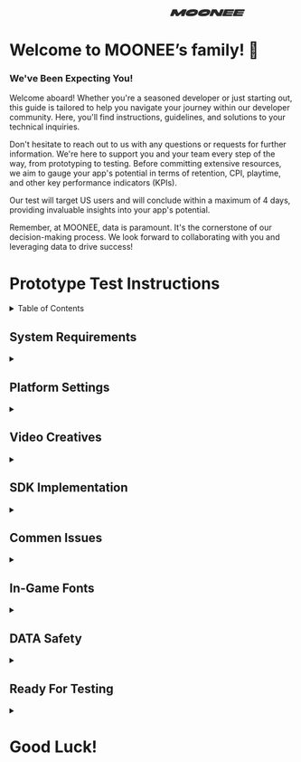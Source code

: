 &nbsp;&nbsp;&nbsp;&nbsp;&nbsp;&nbsp;&nbsp;&nbsp;&nbsp;&nbsp;&nbsp;&nbsp;&nbsp;&nbsp;&nbsp;&nbsp;&nbsp;&nbsp;&nbsp;&nbsp;&nbsp;&nbsp;&nbsp;&nbsp;&nbsp;&nbsp;&nbsp;&nbsp;&nbsp;&nbsp;&nbsp;&nbsp;&nbsp;&nbsp;&nbsp;&nbsp;&nbsp;&nbsp;&nbsp;&nbsp;&nbsp;&nbsp;&nbsp;&nbsp;&nbsp;&nbsp;&nbsp;&nbsp;&nbsp;&nbsp;&nbsp;&nbsp;&nbsp;&nbsp;&nbsp;&nbsp;&nbsp;&nbsp;&nbsp;&nbsp;&nbsp;&nbsp;&nbsp;&nbsp;&nbsp;&nbsp;&nbsp;&nbsp;&nbsp;&nbsp;&nbsp;&nbsp;&nbsp;&nbsp;&nbsp;&nbsp;&nbsp;&nbsp;&nbsp;&nbsp;&nbsp;&nbsp;&nbsp;&nbsp;&nbsp;&nbsp;&nbsp;&nbsp;&nbsp;&nbsp;&nbsp;&nbsp;&nbsp;&nbsp;&nbsp;&nbsp;&nbsp;&nbsp;&nbsp;&nbsp;&nbsp;&nbsp;&nbsp;&nbsp;&nbsp;&nbsp;&nbsp;&nbsp;&nbsp;&nbsp;&nbsp;&nbsp;&nbsp;&nbsp;&nbsp;&nbsp;&nbsp;&nbsp;&nbsp;&nbsp;&nbsp;&nbsp;&nbsp;&nbsp;&nbsp;&nbsp;&nbsp;&nbsp;&nbsp;&nbsp;&nbsp;&nbsp;&nbsp;&nbsp;&nbsp;&nbsp;&nbsp;&nbsp;&nbsp;&nbsp;&nbsp;&nbsp;&nbsp;&nbsp;&nbsp;&nbsp;&nbsp;&nbsp;&nbsp;&nbsp;&nbsp;&nbsp;&nbsp;&nbsp;&nbsp;&nbsp;&nbsp;&nbsp;&nbsp;&nbsp;&nbsp;&nbsp;&nbsp;&nbsp;&nbsp;&nbsp;&nbsp;&nbsp;&nbsp;&nbsp;&nbsp;&nbsp;&nbsp;&nbsp;&nbsp;&nbsp;&nbsp;&nbsp;&nbsp;&nbsp;&nbsp;&nbsp;&nbsp;&nbsp;&nbsp;&nbsp;&nbsp;&nbsp;&nbsp;&nbsp;&nbsp;&nbsp;&nbsp;&nbsp;&nbsp;&nbsp;&nbsp;&nbsp;&nbsp;
![LOGO](images/logo.png) 

# Welcome to MOONEE’s family! 🚀
### We've Been Expecting You!
Welcome aboard! Whether you're a seasoned developer or just starting out, this guide is tailored to help you navigate your journey within our developer community. Here, you'll find instructions, guidelines, and solutions to your technical inquiries.

Don't hesitate to reach out to us with any questions or requests for further information. We're here to support you and your team every step of the way, from prototyping to testing. Before committing extensive resources, we aim to gauge your app's potential in terms of retention, CPI, playtime, and other key performance indicators (KPIs).

Our test will target US users and will conclude within a maximum of 4 days, providing invaluable insights into your app's potential.

Remember, at MOONEE, data is paramount. It's the cornerstone of our decision-making process. We look forward to collaborating with you and leveraging data to drive success!

# Prototype Test Instructions

<details>
  <summary>Table of Contents</summary>
  
  1. [System Requirements](#system-requirements)
  2. [Platform Settings](#platform-settings)  
    A. [Facebook](#facebook)  
    B. [Game Analytics](#game-analytics)  
  5. [Video Creatives](#video-creatives)
  6. [SDK Implementation](#sdk-implementation)
  7. [Commen Issues](#commen-issues)
  8. [In-Game Fonts](#in-game-fonts)
  9. [DATA Safety](#data-safety)  
      A. [Android](#android)  
      B. [iOS](#ios)
  10. [Ready For Testing](#ready-for-testing)
</details>

## System Requirements
<details>
  <summary></summary>
  
  - Unity Editor 2021.2 or higher (2021 LTS version)
  - Android:
    - Minimum SDK: Lollipop 5.0 (API 22)
    - Scripting backend: IL2CPP
  - iOS:
    - Target minimum iOS Version: 13.0
    - Scripting backend: IL2CPP
</details>

## Platform Settings
<details>
  <summary></summary>
  It’s not mandatory for the game to be live yet in the store for this part.

  ### Facebook
  <details>
    <summary>Expand</summary>

#### 1: Creating a game in the [Facebook UI](https://developers.facebook.com/apps)

#### 2: Create an app

The following manual by Meta explains how to create an app: [Manual](https://developers.facebook.com/docs/development/create-an-app/)

When you need to choose the type of the app, choose "Other" > "Gaming app".

#### 3: Go to Settings > Basic and fill the needed info

#### 4: Create a valid privacy policy and User data deletion

  A. Create Privacy policy on: [this link](https://app-privacy-policy-generator.firebaseapp.com/)  
  B. After creating, download it and open it on Google Docs.  
  C. Under "File" choose "Publish to the web" and it will create you a Privacy Policy link.  
  D. Insert the created link on Both privacy policy and User data deletion sections, and choose the needed Category and Sub-Category (Hyper Casual, Hybrid etc.).
![Basic](images/facebookBasic.png)
#### 5: Choose and add your platform

  A. Android: fill the package name (it’s the bundle), and on iOS fill App’s ID and Bundle ID.  
  B. Other sections or to confirm ownership are not mandatory so don’t worry about it!  
  C. Click “Save Changes”.
  ![Android](images/Android.png)

#### 6: Activate your app

Make sure to set the status on the first row to "Live".
![live app](images/liveAppMeta.png)

#### 7: Add Moonee’s Ad Account ID

For us to be able to test your game, we need to connect it to our Ad Account:  
  a. Go to Settings -> Advanced and fill the needed info:  
  b. Scroll down to the section “Advertising Accounts” and insert Moonee’s Ad Account ID:`267507499172466`.
![account](images/AccountID.png)
#### 8: Verify data

You can download + open the app and check on FB Developer main dashboard if you’re seeing data of last date installs.

#### 9: Share in the Slack channel your FB App ID.

  </details>

  ### Game Analytics
  <details>
    <summary>Expand</summary>
    
Game Analytics data serves as a crucial tool for determining retention rates and playtime. Progression events are instrumental in this determination, operating within the backend infrastructure. Currently, it's imperative that every level (or minute, particularly in Idle games) incorporates Game Analytics events and Adjust events for optimal tracking and analysis.


1. Create a Game analytics account and asset using this [link](https://tool.gameanalytics.com/login?redirect=%252F).
2. If your game is level-based, make sure to have the events:
   - Start
   - Complete
   - Fail
3. Make sure to have the level events naming in the format:
   - “Level0001”
   - “Level0002”  
   (Make sure to start from level 0001 and not from 0000)
4. Grant us Admin access to the app on Game Analytics: 
   - Settings -> Users -> Invite users -> for this user erez@moonee.io
  </details>
</details>

## Video Creatives
<details>
  <summary></summary>
  
1. Provide gameplay videos for ads (preferred via Google Drive) with game sounds (if there are ones).
2. Two videos are needed in a format of 1080x1350:
   A. Length of 2 minutes of different fails.
   B. Length of 3 minutes which include normal play, expert play, and satisfying moments (Unique scenes and highlights of the game).
3. Recording tips:
   - Please use the official Unity package called “Unity Recorder”. This package allows you to capture footage directly from the engine in all of the required resolutions, without any need for external software. You can install it from the package manager under the Unity Registry packages.
   - Once installed you can access it here (Window > General > Recorder > Recorder Window):
     ![recorderWindow](images/recorderWindow.png)
     ![recorderWindow](images/record.png)
   - Click “Add Recorder” - make sure you add a Movie Sequence and remove the Image Sequence if there is one.
   - Source - Game View
   - Switch target fps to 60/30.
   - Make sure to change the output resolution to “Custom”. Change to the desired resolution (W1080xH1350) and record from the game view.
   - Press “Start Recording”, the game should start and the engine will record.
   - Reach your new captured footage file from the selected folder.
   - For further information regarding the tool, see the official unity guide: [About Unity Recorder](https://docs.unity3d.com/Packages/com.unity.recorder@3.0/manual/index.html).
</details>


## SDK Implementation
<details>
  <summary></summary>  
**Please remove all other SDK’s before implementing Moon SDK!**    


   1. Downloading the MOON SDK   
The current version of the MOON SDK is version 1.3.6  (link is sent by slack bot)  
**Notice: For this test use only Facebook, Game analytics and Adjust SDKs features!**
  2. Setting Up Moon SDK:

  3. Import MoonSDK.unitypackage into your unity project.
  
  4. The MoonSDKScene must be the first in the list in the build settings, after initialization it will load the next scene in the list (with index 1).

     ![MoonSDKScene](images/MooneeScene.png)
     
  5. Use only Facebook, Game Analytics and Adjust Basic. Leave all other sections in the inspector unmarked.  

  6. Open MoonSDK settings and fill in all app keys for analytics and advertising services which you want to use and press Check and Sync Settings button
    
     ![SyncSettings](images/SyncSettings.png)
 
 7. Initialization: Moon SDK is initialized automatically from the Moon SDK scene.

 8. Progression Events:
    
**Levels progression events using Adjust:**  
We utilize two key events related to game level progression: LevelDataStartEvent and LevelDataCompleteEvent.

LevelDataStartEvent is sent at the begginig of the level.

     MoonSDK.SendLevelDataStartEvent((GameModel.levelIndex + 1).ToString());

LevelDataCompleteEvent  is sent at the end of the level:
1. LevelStatus - Indicates the current status of the level, which could be "start" when the level begins, "fail" if the player fails to complete it, or "complete" if the player finishes it without winning.
2. LevelResult - Represents the outcome of the level, which could be "win" if the player successfully completes it or "fail" if the player fails to complete it.
3. isContinueLevel - A boolean argument that indicates whether the player is continuing the level from where they left off (true) or starting it from the beginning (false). This is particularly useful for long idle levels or when there's a revive   
     option. If the game doesn't have these features, it should be set to false by default.
4. Data related to time spent in the game's store

Use it as described below:

     MoonSDK.SendLevelDataCompleteEvent(LevelStatus.complete, (GameModel.levelIndex + 1).ToString(), LevelResult.win, isContinueLevel);

For the in game store data, use the following (the rest is aoutomatic):

      MoonSDK.OpenInGameStore(); // Execute when user opens the store
      MoonSDK.CloseInGameStore(); // Execute when user closes the store

      
**Levels progression events using GameAnalytics:**  

      void MoonSDK.TrackLevelEvents(MoonSDK.LevelEvents eventType, int levelIndex);
      MoonSDK.TrackLevelEvents(MoonSDK.LevelEvents.Start, 1);

 8. Make sure you filled the mandatory keys for the test under Facebook, Game Analytics and Adjust Basics section
You will get the needed Adjust tokens from your Publisher Manager

</details>

## Commen Issues
<details>
  <summary></summary>  
Commen issues can be found here as well as in the "issue" section.  
Please add your comments there as well, to allow other to gain from it.  

**Importnat comments:**
1. Please remove External Dependency manager folder from the project and import the latest one.
2. After adding the keys and tokens, amke sure **not** to disable the checkmarks for the basic.
3. Use only Facebook, Game Analytics and Adjust Basic. Leave all other sections in the inspector unmarked.
4. If you encounter any issues with Firebase, Applovin or any other, remove the check mark from the corresponding box in that section.
5. Use both methods of progression events: to Adjust and to Game Analytics. Soon we will be changing it to one method sending to both platforms.
   
</details>

## In-Game Fonts
<details>
  <summary></summary>  
In terms of in-game fonts, they must be official fonts from Google Fonts or Liberation Sans from Unity. Follow these steps to ensure compliance with font licensing:

1. Use only fonts from the Google Fonts library or Liberation Sans from Unity.
2. After selecting the relevant font, ensure you have the license for the game code as a text file.
3. Rename the license file to the following format: `Fontname_license.txt`.
4. Place both the font file and its license file in the Fonts directory of your project.
5. The most common font licenses are OFL (Open Font License) and Apache License.
6. Copy everything in the StreamingAssets directory to add a new licensed font, which will be automatically added to the build.
7. Fonts from Google Fonts can be used for both Android and iOS games. You can find them at [Google Fonts](https://fonts.google.com/).
8. Unity typically has two built-in fonts:
   * Liberation Sans (free to use)
   * Arial (note: Arial is not free to use)
9. Refer to the following guides for embedding custom fonts in games:
   * Unity - Manual: [Font Assets](https://docs.unity3d.com/Manual/class-Font.html).

By adhering to these guidelines, you ensure that your game uses licensed fonts responsibly and legally.

</details>

## DATA Safety
<details>
  <summary></summary>

### Android
<details>
  <summary></summary>
To complete the Data Safety form required by the Google Store, please adhere to the following steps:

Access the Google Play Console for your application.
Navigate to the "Data safety" section within the console.
Answer the questions as below:  

**Overview:**  
Please read the following instructions carefully to ensure that you are not collecting data beyond the parameters outlined below. If, however, you find that you are inadvertently collecting additional data, please promptly contact us for further assistance. It is essential to adhere strictly to the specified data collection guidelines to maintain compliance and transparency with our policies.  

**Data collection and security:**  
Does your app collect or share any of the required user data types? _Yes_
  - Is all of the user data collected by your app encrypted in transit? _Yes_
  - Which of the following methods of account creation does your app support? _My app does not allow users to create an account_
  - Do you provide a way for users to request that their data is deleted? (Optional) _No_ 

**Data types:**  
Select all of the user data types collected or shared by your app.
- Location: _None_
- Personal info: _None_
- Financial info: _None_
- Health and fitness: _None_
- Messages: _None_
- Photos and videos: _None_
- Audio files: _None_
- Files and docs: _None_
- Calendar: _None_
- Contacts: _None_
- App activity: App interactions (Information about how a user interacts with your app. For example, the number of times they visit a page, or what they tap on.)
- Web browsing: _None_
- App info and performance: Crash logs
- Device or other IDs: Device or other IDs

**Data usage and handling** _Manage in the errow for both types:_

App Activity / App interactions:
  - Is this data collected, shared, or both? _Collected_
  - Is this data processed ephemerally? _Yes, this collected data is processed ephemerally_
  - Is this data required for your app, or can users choose whether it's collected? _Data collection is required_
  - Why is this user data collected? App functionality, Analytics, Advertising or marketing

Device or other IDs:
  - Is this data collected, shared, or both? _Collected_
  - Is this data processed ephemerally? _Yes, this collected data is processed ephemerally_
  - Is this data required for your app, or can users choose whether it's collected? _Data collection is required_
  - Why is this user data collected? _App functionality, Analytics, Advertising or marketing_
    
**Preview:**  
See that all of the above is correct, and press save.
If you can't see the save button, there are 3dots there, that "save" is one othe options in them.

</details>


### iOS
<details>
  <summary></summary>
To complete the Data Safety form required by the App Store, please adhere to the following steps:

Access the App Play Connect for your application.
Navigate to the "App Privacy" section within the console.
Answer the questions as below:  

**Privacy Policy**  
User Privacy Choices URL: Please provide Moonne's URL: https://moonee.io/privacy-policy/

**Data Collection**  
Do you or your third-party partners collect data from this app? _Yes, we collect data from this app_

**Data Types**  
- Contact Info: _None_
- Health & Fitness: _None_
- Financial Info: _None_
- Location: _None_
- Sensitive Info: _None_
- Contacts: _None_
- User Content: _None_
- Browsing History: _None_
- Search History: _None_
- Identifiers: _Device ID_
- Usage Data: _Product Interaction,Advertising Data_
- Diagnostics: _Crash Data, Performance Data_
- Surroundings: _None_
- Body: _None_
- Other Data: _None_


Identifiers/ Device ID:
- Indicate how device IDs collected from this app are being used by you or your third-party partners? _Third-Party Advertising,Developer’s Advertising or Marketing_
- Are the device IDs collected from this app linked to the user’s identity? _No, device IDs collected from this app are not linked to the user’s identity_
- Do you or your third-party partners use device IDs for tracking purposes? _Yes, we use device IDs for tracking purposes_

Usage Data/ Product Interaction:
- Indicate how Product Interaction collected from this app are being used by you or your third-party partners? _Third-Party Advertising, Developer’s Advertising or Marketing, Analytics,Product Personalization, App Functionality_
- Are the Product Interaction data collected from this app linked to the user’s identity? _No, Product Interaction data collected from this app are not linked to the user’s identity_
- Do you or your third-party partners use device IDs for tracking purposes? _Yes, we use device IDs for tracking purposes_

Usage Data/ Advertising Data:
- Indicate how Advertising Data collected from this app are being used by you or your third-party partners? _Third-Party Advertising,Developer’s Advertising or Marketing, Analytics,Product Personalization, App Functionality_
- Are the Advertising Data collected from this app linked to the user’s identity? _No, Advertising Data collected from this app are not linked to the user’s identity_
- Do you or your third-party partners use Advertising Data for tracking purposes? _Yes, we use Advertising Data for tracking purposes_

Diagnostics/ Crash Data:
- Indicate how crash data collected from this app are being used by you or your third-party partners? _Developer’s Advertising or Marketing, Analytics_
- Are the crash data collected from this app linked to the user’s identity? _No, crash data collected from this app are not linked to the user’s identity_
- Do you or your third-party partners use crash data for tracking purposes? _Yes, we use crash data for tracking purposes_

Diagnostics/ Performance Data:
- Indicate how performance data collected from this app are being used by you or your third-party partners? _Third-Party Advertising, Developer’s Advertising or Marketing, Analytics,Product Personalization, App Functionality_
- Are the performance data collected from this app linked to the user’s identity? _No, performance data collected from this app are not linked to the user’s identity_
- Do you or your third-party partners use performance data for tracking purposes? _Yes, we use performance data for tracking purposes_

</details>  
</details>

## Ready For Testing
<details>
  <summary></summary>
  
1. Once you finish all of the above steps and your game is good to go, publish it on Google Play Store/ App Store.
2. Once the game is live, share in the Slack Channel the game’s store URL and its Facebook App ID.
3. Make sure you’ve done all the steps above
4. Get check for the following:
  - We are getting installs data from the app
  - We get levelDataStrat and levelDataComplete events from the app
</details>

# Good Luck! 

